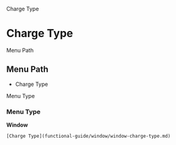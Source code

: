 
Charge Type
# Charge Type



Menu Path
## Menu Path



- Charge Type

Menu Type
### Menu Type

**Window**


```
[Charge Type](functional-guide/window/window-charge-type.md)
```
